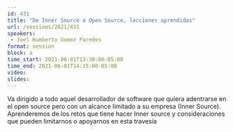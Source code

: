 ```yaml
---
id: 431
title: "De Inner Source a Open Source, lecciones aprendidas"
url: /sessions/2021/431
speakers:
 - Joel Humberto Gomez Paredes
format: session
block: a
time_start: 2021-06-01T13:30:00-05:00
time_end: 2021-06-01T14:15:00-05:00
video:
slides:
---
```


Va dirigido a todo aquel desarrollador de software que quiera adentrarse en el open source pero con un alcance limitado a su empresa (Inner Source). Aprenderemos de los retos que tiene hacer Inner source y consideraciones que pueden limitarnos o apoyarnos en esta travesía

